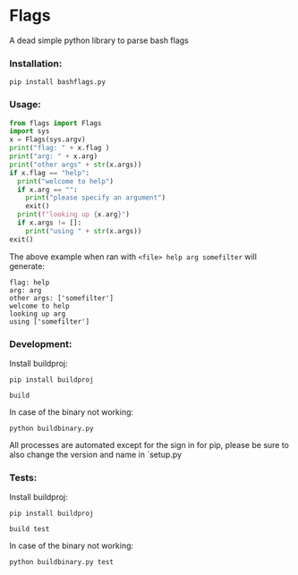 # Flags
A dead simple python library to parse bash flags

### Installation:
`pip install bashflags.py`

### Usage:
```python
from flags import Flags
import sys
x = Flags(sys.argv)
print("flag: " + x.flag )
print("arg: " + x.arg)
print("other args" + str(x.args))
if x.flag == "help":
  print("welcome to help")
  if x.arg == "":
    print("please specify an argument")
    exit()
  print(f"looking up {x.arg}")
  if x.args != []:
    print("using " + str(x.args))
exit()
```
The above example when ran with `<file> help arg somefilter` will generate:
```
flag: help
arg: arg
other args: ['somefilter']
welcome to help
looking up arg
using ['somefilter']
```


### Development:
Install buildproj:

`pip install buildproj`

`build`

In case of the binary not working:

`python buildbinary.py`

All processes are automated except for the sign in for pip, please be sure to also change the version and name in `setup.py

### Tests:
Install buildproj:

`pip install buildproj`

`build test`

In case of the binary not working:

`python buildbinary.py test`